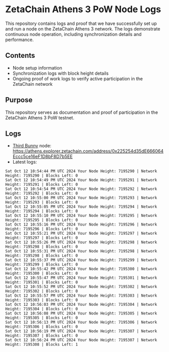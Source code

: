 # ZetaChain Athens 3 PoW Node Logs
This repository contains logs and proof that we have successfully set up and run a node on the ZetaChain Athens 3 network. The logs demonstrate continuous node operation, including synchronization details and performance.

## Contents
- Node setup information
- Synchronization logs with block height details
- Ongoing proof of work logs to verify active participation in the ZetaChain network

## Purpose
This repository serves as documentation and proof of participation in the ZetaChain Athens 3 PoW testnet.

## Logs

- [Third Bunny](https://thirdbunny.xyz/) node: https://athens.explorer.zetachain.com/address/0x225254d35dE666064Eccc5ce16eF1D8bF8D7b5EE
- Latest logs:
```
Sat Oct 12 10:54:44 PM UTC 2024 Your Node Height: 7195290 | Network Height: 7195290 | Blocks Left: 0
Sat Oct 12 10:54:49 PM UTC 2024 Your Node Height: 7195291 | Network Height: 7195291 | Blocks Left: 0
Sat Oct 12 10:54:54 PM UTC 2024 Your Node Height: 7195292 | Network Height: 7195292 | Blocks Left: 0
Sat Oct 12 10:55:00 PM UTC 2024 Your Node Height: 7195293 | Network Height: 7195293 | Blocks Left: 0
Sat Oct 12 10:55:05 PM UTC 2024 Your Node Height: 7195294 | Network Height: 7195294 | Blocks Left: 0
Sat Oct 12 10:55:10 PM UTC 2024 Your Node Height: 7195295 | Network Height: 7195295 | Blocks Left: 0
Sat Oct 12 10:55:16 PM UTC 2024 Your Node Height: 7195296 | Network Height: 7195296 | Blocks Left: 0
Sat Oct 12 10:55:21 PM UTC 2024 Your Node Height: 7195297 | Network Height: 7195297 | Blocks Left: 0
Sat Oct 12 10:55:26 PM UTC 2024 Your Node Height: 7195298 | Network Height: 7195298 | Blocks Left: 0
Sat Oct 12 10:55:31 PM UTC 2024 Your Node Height: 7195298 | Network Height: 7195298 | Blocks Left: 0
Sat Oct 12 10:55:37 PM UTC 2024 Your Node Height: 7195299 | Network Height: 7195299 | Blocks Left: 0
Sat Oct 12 10:55:42 PM UTC 2024 Your Node Height: 7195300 | Network Height: 7195300 | Blocks Left: 0
Sat Oct 12 10:55:47 PM UTC 2024 Your Node Height: 7195301 | Network Height: 7195301 | Blocks Left: 0
Sat Oct 12 10:55:52 PM UTC 2024 Your Node Height: 7195302 | Network Height: 7195302 | Blocks Left: 0
Sat Oct 12 10:55:57 PM UTC 2024 Your Node Height: 7195303 | Network Height: 7195303 | Blocks Left: 0
Sat Oct 12 10:56:03 PM UTC 2024 Your Node Height: 7195304 | Network Height: 7195304 | Blocks Left: 0
Sat Oct 12 10:56:08 PM UTC 2024 Your Node Height: 7195305 | Network Height: 7195305 | Blocks Left: 0
Sat Oct 12 10:56:13 PM UTC 2024 Your Node Height: 7195306 | Network Height: 7195306 | Blocks Left: 0
Sat Oct 12 10:56:19 PM UTC 2024 Your Node Height: 7195307 | Network Height: 7195307 | Blocks Left: 0
Sat Oct 12 10:56:24 PM UTC 2024 Your Node Height: 7195307 | Network Height: 7195308 | Blocks Left: 1
```
